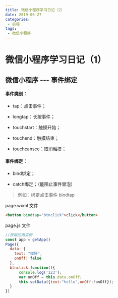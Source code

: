 ```yaml
--- 
title: 微信小程序学习日记（2）
date: 2019-06-27
categories: 
 - 前端
tags: 
 - 微信小程序
---
```


# 微信小程序学习日记（1）
## 微信小程序 --- 事件绑定


#### 事件类别：

* tap：点击事件；

* longtap：长按事件；

* touchstart：触摸开始；

* touchend：触摸结束；

* touchcansce：取消触摸；

#### 事件绑定：

* bind绑定；

* catch绑定；（能阻止事件冒泡）


>例如：绑定点击事件 bindtap

page.wxml 文件
``` html
<button bindtap="btnclick">click</button>
```
page.js 文件
``` javascript
//获取应用实例
const app = getApp()
Page({
  data: {
    text: "你好",
    onOff: false
  },
  btnclick:function(){
      console.log('123');
      var onOff = this.data.onOff;
      this.setData({text:"hello",onOff:!onOff});
  }
})
```